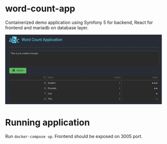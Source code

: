 # word-count-app

Containerized demo application using Symfony 5 for backend, React for frontend and mariadb on database layer.

![application screenshot](screenshot.jpg)

# Running application
Run ```docker-compose up```. Frontend should be exposed on 3005 port.